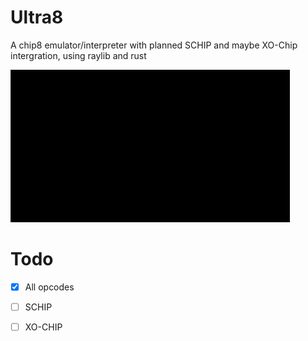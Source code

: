 # Ultra8

A chip8 emulator/interpreter with planned SCHIP and maybe XO-Chip intergration, using raylib and rust

![tetris chip8](https://github.com/io3dev/Ultra8/blob/main/images/tetris2.gif)

# Todo

- [x] All opcodes

- [ ] SCHIP

- [ ] XO-CHIP

